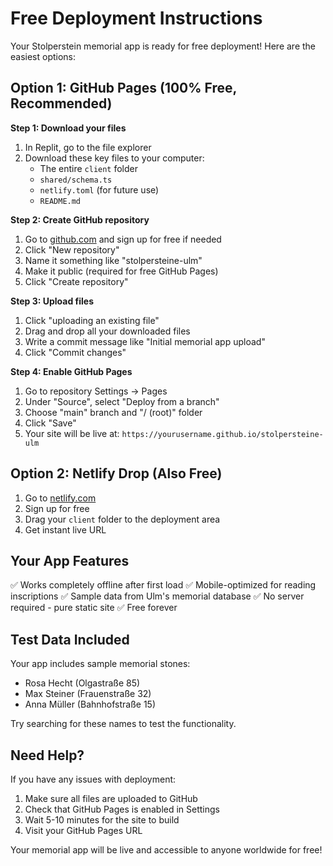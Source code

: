 # Free Deployment Instructions

Your Stolperstein memorial app is ready for free deployment! Here are the easiest options:

## Option 1: GitHub Pages (100% Free, Recommended)

**Step 1: Download your files**
1. In Replit, go to the file explorer
2. Download these key files to your computer:
   - The entire `client` folder
   - `shared/schema.ts`
   - `netlify.toml` (for future use)
   - `README.md`

**Step 2: Create GitHub repository**
1. Go to [github.com](https://github.com) and sign up for free if needed
2. Click "New repository"
3. Name it something like "stolpersteine-ulm"
4. Make it public (required for free GitHub Pages)
5. Click "Create repository"

**Step 3: Upload files**
1. Click "uploading an existing file"
2. Drag and drop all your downloaded files
3. Write a commit message like "Initial memorial app upload"
4. Click "Commit changes"

**Step 4: Enable GitHub Pages**
1. Go to repository Settings → Pages
2. Under "Source", select "Deploy from a branch"
3. Choose "main" branch and "/ (root)" folder
4. Click "Save"
5. Your site will be live at: `https://yourusername.github.io/stolpersteine-ulm`

## Option 2: Netlify Drop (Also Free)

1. Go to [netlify.com](https://netlify.com)
2. Sign up for free
3. Drag your `client` folder to the deployment area
4. Get instant live URL

## Your App Features

✅ Works completely offline after first load
✅ Mobile-optimized for reading inscriptions
✅ Sample data from Ulm's memorial database
✅ No server required - pure static site
✅ Free forever

## Test Data Included

Your app includes sample memorial stones:
- Rosa Hecht (Olgastraße 85)
- Max Steiner (Frauenstraße 32)  
- Anna Müller (Bahnhofstraße 15)

Try searching for these names to test the functionality.

## Need Help?

If you have any issues with deployment:
1. Make sure all files are uploaded to GitHub
2. Check that GitHub Pages is enabled in Settings
3. Wait 5-10 minutes for the site to build
4. Visit your GitHub Pages URL

Your memorial app will be live and accessible to anyone worldwide for free!
